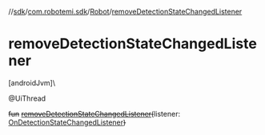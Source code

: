 //[sdk](../../../index.md)/[com.robotemi.sdk](../index.md)/[Robot](index.md)/[removeDetectionStateChangedListener](remove-detection-state-changed-listener.md)

# removeDetectionStateChangedListener

[androidJvm]\

@UiThread

~~fun~~ [~~removeDetectionStateChangedListener~~](remove-detection-state-changed-listener.md)~~(~~listener: [OnDetectionStateChangedListener](../../com.robotemi.sdk.listeners/-on-detection-state-changed-listener/index.md)~~)~~
